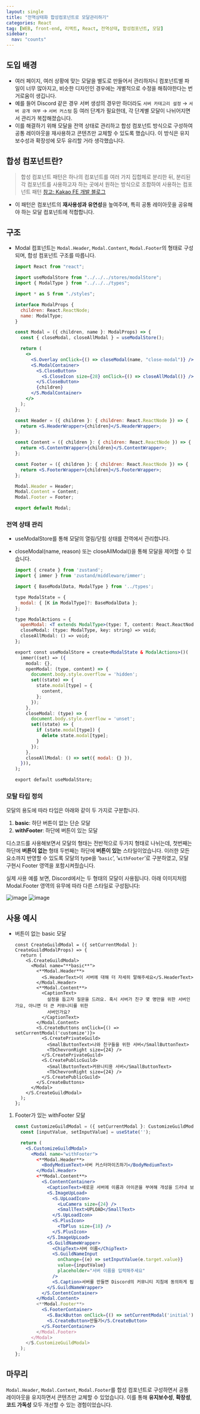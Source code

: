 ```yaml
---
layout: single
title: "전역상태화 합성컴포넌트로 모달관리하기"
categories: React
tag: [WEB, front-end, 리액트, React, 전역상태, 합성컴포넌트, 모달]
sidebar:
  nav: "counts"
---
```


## 도입 배경

- 여러 페이지, 여러 상황에 맞는 모달을 별도로 만들어서 관리하자니 컴포넌트별 파일이 너무 많아지고, 비슷한 디자인인 경우에는 개별적으로 수정을 해줘야한다는 번거로움이 생깁니다.
- 예를 들어 Discord 같은 경우 서버 생성의 경우만 하더라도 `서버 카테고리 설정` → `서버 공개 여부` → `서버 커스텀` 등 여러 단계가 필요한데, 각 단계별 모달이 나뉘어지면서 관리가 복잡해졌습니다.
- 이를 해결하기 위해 모달을 전역 상태로 관리하고 합성 컴포넌트 방식으로 구성하여 공통 레이아웃을 재사용하고 콘텐츠만 교체할 수 있도록 했습니다. 이 방식은 유지보수성과 확장성에 모두 유리할 거라 생각했습니다.

## 합성 컴포넌트란?

> 합성 컴포넌트 패턴은 하나의 컴포넌트를 여러 가지 집합체로 분리한 뒤, 분리된 각 컴포넌트를 사용하고자 하는 곳에서 원하는 방식으로 조합하여 사용하는 컴포넌트 패턴
> [참고: Kakao FE 개발 블로그](https://fe-developers.kakaoent.com/2022/220731-composition-component/)

- 이 패턴은 컴포넌트의 **재사용성과 유연성**을 높여주며, 특히 공통 레이아웃을 공유해야 하는 모달 컴포넌트에 적합합니다.

## 구조

- Modal 컴포넌트는 `Modal.Header`, `Modal.Content`, `Modal.Footer`의 형태로 구성되며, 합성 컴포넌트 구조를 따릅니다.

  ```jsx
  import React from "react";

  import useModalStore from "../../../stores/modalStore";
  import { ModalType } from "../../../types";

  import * as S from "./styles";

  interface ModalProps {
    children: React.ReactNode;
    name: ModalType;
  }

  const Modal = ({ children, name }: ModalProps) => {
    const { closeModal, closeAllModal } = useModalStore();

    return (
      <>
        <S.Overlay onClick={() => closeModal(name, "close-modal")} />
        <S.ModalContainer>
          <S.CloseButton>
            <S.CloseIcon size={28} onClick={() => closeAllModal()} />
          </S.CloseButton>
          {children}
        </S.ModalContainer>
      </>
    );
  };

  const Header = ({ children }: { children: React.ReactNode }) => {
    return <S.HeaderWrapper>{children}</S.HeaderWrapper>;
  };

  const Content = ({ children }: { children: React.ReactNode }) => {
    return <S.ContentWrapper>{children}</S.ContentWrapper>;
  };

  const Footer = ({ children }: { children: React.ReactNode }) => {
    return <S.FooterWrapper>{children}</S.FooterWrapper>;
  };

  Modal.Header = Header;
  Modal.Content = Content;
  Modal.Footer = Footer;

  export default Modal;
  ```

### 전역 상태 관리

- useModalStore를 통해 모달의 열림/닫힘 상태를 전역에서 관리합니다.
- closeModal(name, reason) 또는 closeAllModal()을 통해 모달을 제어할 수 있습니다.

  ```jsx
  import { create } from 'zustand';
  import { immer } from 'zustand/middleware/immer';

  import { BaseModalData, ModalType } from '../types';

  type ModalState = {
    modal: { [K in ModalType]?: BaseModalData };
  };

  type ModalActions = {
    openModal: <T extends ModalType>(type: T, content: React.ReactNode) => void;
    closeModal: (type: ModalType, key: string) => void;
    closeAllModal: () => void;
  };

  export const useModalStore = create<ModalState & ModalActions>()(
    immer((set) => ({
      modal: {},
      openModal: (type, content) => {
        document.body.style.overflow = 'hidden';
        set((state) => {
          state.modal[type] = {
            content,
          };
        });
      },
      closeModal: (type) => {
        document.body.style.overflow = 'unset';
        set((state) => {
          if (state.modal[type]) {
            delete state.modal[type];
          }
        });
      },
      closeAllModal: () => set({ modal: {} }),
    })),
  );

  export default useModalStore;

  ```

### 모탈 타입 정의

모달의 용도에 따라 타입은 아래와 같이 두 가지로 구분합니다.

1. **basic**: 하단 버튼이 없는 단순 모달
2. **withFooter**: 하단에 버튼이 있는 모달

디스코드를 사용해보면서 모달의 형태는 전반적으로 두가지 형태로 나뉘는데, 첫번째는 하단에 **버튼이 없는** 형태 두번째는 하단에 **버튼이 있는** 스타일이었습니다. 이러한 모든 요소까지 반영할 수 있도록 모달의 type을 ‘`basic`’, ‘`withFooter`’로 구분하였고, 모달 구현시 Footer 영역을 포함시켜줬습니다.

실제 사용 예를 보면, Discord에서는 두 형태의 모달이 사용됩니다.
아래 이미지처럼 Modal.Footer 영역의 유무에 따라 다른 스타일로 구성됩니다:

![image](/assets/img/modal_basic.png)
![image](/assets/img/modal_withFooter.png)

## 사용 예시

- 버튼이 없는 basic 모달
  ```tsx
  const CreateGuildModal = ({ setCurrentModal }: CreateGuildModalProps) => {
    return (
      <S.CreateGuildModal>
        <Modal name="**basic**">
          <**Modal.Header**>
            <S.HeaderText>이 서버에 대해 더 자세히 말해주세요</S.HeaderText>
          </Modal.Header>
          <**Modal.Content**>
            <CaptionText>
              설정을 돕고자 질문을 드려요. 혹시 서버가 친구 몇 명만을 위한 서버인가요, 아니면 더 큰 커뮤니티를 위한
              서버인가요?
            </CaptionText>
          </Modal.Content>
          <S.CreateButtons onClick={() => setCurrentModal('customize')}>
            <S.CreatePrivateGuild>
              <SmallButtonText>나와 친구들을 위한 서버</SmallButtonText>
              <TbChevronRight size={24} />
            </S.CreatePrivateGuild>
            <S.CreatePublicGuild>
              <SmallButtonText>커뮤니티용 서버</SmallButtonText>
              <TbChevronRight size={24} />
            </S.CreatePublicGuild>
          </S.CreateButtons>
        </Modal>
      </S.CreateGuildModal>
    );
  };
  ```

1. Footer가 있는 withFooter 모달

   ```jsx
   const CustomizeGuildModal = ({ setCurrentModal }: CustomizeGuildModalProps) => {
     const [inputValue, setInputValue] = useState('');

     return (
       <S.CustomizeGuildModal>
         <Modal name="withFooter">
           <**Modal.Header**>
             <BodyMediumText>서버 커스터마이즈하기</BodyMediumText>
           </Modal.Header>
           <**Modal.Content**>
             <S.ContentContainer>
               <CaptionText>새로운 서버에 이름과 아이콘을 부여해 개성을 드러내 보세요. 나중에 언제든 바꿀 수 있어요.</CaptionText>
               <S.ImageUpLoad>
                 <S.UpLoadIcon>
                   <LuCamera size={24} />
                   <SmallText>UPLOAD</SmallText>
                 </S.UpLoadIcon>
                 <S.PlusIcon>
                   <TbPlus size={18} />
                 </S.PlusIcon>
               </S.ImageUpLoad>
               <S.GuildNameWrapper>
                 <ChipText>서버 이름</ChipText>
                 <S.GuildNameInput
                   onChange={(e) => setInputValue(e.target.value)}
                   value={inputValue}
                   placeholder="서버 이름을 입력해주세요"
                 />
                 <S.Caption>서버를 만들면 Discord의 커뮤니티 지침에 동의하게 됩니다.</S.Caption>
               </S.GuildNameWrapper>
             </S.ContentContainer>
           </Modal.Content>
           <**Modal.Footer**>
             <S.FooterContainer>
               <S.BackButton onClick={() => setCurrentModal('initial')}>뒤로가기</S.BackButton>
               <S.CreateButton>만들기</S.CreateButton>
             </S.FooterContainer>
           </Modal.Footer>
         </Modal>
       </S.CustomizeGuildModal>
     );
   };
   ```

## 마무리

`Modal.Header`, `Modal.Content`, `Modal.Footer`를 합성 컴포넌트로 구성하면서 공통 레이아웃을 유지하면서 콘텐츠만 교체할 수 있었습니다. 이를 통해 **유지보수성**, **확장성**, **코드 가독성** 모두 개선할 수 있는 경험이었습니다.
